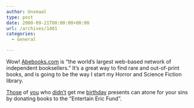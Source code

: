 ```yaml
---
author: Unxmaal
type: post
date: 2000-09-21T00:00:00+00:00
url: /archives/1401
categories:
  - General

---
```

Wow! [Abebooks.com][1] is &#8220;the world&#8217;s largest web-based network of independent booksellers.&#8221; It&#8217;s a great way to find rare and out-of-print books, and is going to be the way I start my Horror and Science Fiction library. 

[Those][2] of [you][3] who [didn&#8217;t][4] get me [birthday][5] presents can atone for your sins by donating books to the &#8220;Entertain Eric Fund&#8221;.

 [1]: http://www.abebooks.com/
 [2]: http://www.astral55.com/kelli
 [3]: http://wondergeeks.net/
 [4]: http://shadowstitch.com
 [5]: http://flogeeks.org